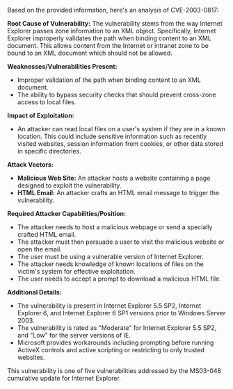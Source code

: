 Based on the provided information, here's an analysis of CVE-2003-0817:

**Root Cause of Vulnerability:**
The vulnerability stems from the way Internet Explorer passes zone information to an XML object. Specifically, Internet Explorer improperly validates the path when binding content to an XML document. This allows content from the Internet or intranet zone to be bound to an XML document which should not be allowed.

**Weaknesses/Vulnerabilities Present:**
- Improper validation of the path when binding content to an XML document.
- The ability to bypass security checks that should prevent cross-zone access to local files.

**Impact of Exploitation:**
- An attacker can read local files on a user's system if they are in a known location. This could include sensitive information such as recently visited websites, session information from cookies, or other data stored in specific directories.

**Attack Vectors:**
- **Malicious Web Site:** An attacker hosts a website containing a page designed to exploit the vulnerability.
- **HTML Email:** An attacker crafts an HTML email message to trigger the vulnerability.

**Required Attacker Capabilities/Position:**
- The attacker needs to host a malicious webpage or send a specially crafted HTML email.
- The attacker must then persuade a user to visit the malicious website or open the email.
- The user must be using a vulnerable version of Internet Explorer.
- The attacker needs knowledge of known locations of files on the victim's system for effective exploitation.
- The user needs to accept a prompt to download a malicious HTML file.

**Additional Details:**
- The vulnerability is present in Internet Explorer 5.5 SP2, Internet Explorer 6, and Internet Explorer 6 SP1 versions prior to Windows Server 2003.
- The vulnerability is rated as "Moderate" for Internet Explorer 5.5 SP2, and "Low" for the server versions of IE.
- Microsoft provides workarounds including prompting before running ActiveX controls and active scripting or restricting to only trusted websites.

This vulnerability is one of five vulnerabilities addressed by the MS03-048 cumulative update for Internet Explorer.
